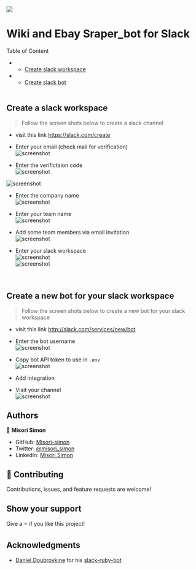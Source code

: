 ![](https://img.shields.io/badge/Microverse-blueviolet)

# Wiki and Ebay Sraper_bot for Slack

Table of Content
- - [Create slack workspace](#1)
- - [Create slack bot](#2)
<a name="1"></a><br><br>
## Create a slack workspace

> Follow the screen shots below to create a slack channel

- visit this link https://slack.com/create
- Enter your email (check mail for verification)<br>
![screenshot](./assets/ws-r-01.jpg)<br>

- Enter the verifictaion code<br>
![screenshot](./assets/ws01.jpg)<br>

![screenshot](./assets/ws-03.jpg)<br>

- Enter the company name<br>
![screenshot](./assets/ws-04.jpg)<br>

- Enter your team name<br>
![screenshot](./assets/ws-05.jpg)<br>

- Add some team members via email invitation<br>
![screenshot](./assets/ws-06.jpg)<br>

- Enter your slack workspace<br>
![screenshot](./assets/ws-07.jpg)<br>
![screenshot](./assets/ws-08.jpg)<br>
<a name="2"></a><br><br>
## Create a new bot for your slack workspace

> Follow the screen shots below to create a new bot for your slack workspace

- visit this link http://slack.com/services/new/bot

- Enter the bot username<br>
![screenshot](./assets/bt-01.jpg)<br>

- Copy bot API token to use in ```.env```<br>
![screenshot](./assets/bt-02.jpg)<br>

- Add integration
- Visit your channel<br>
![screenshot](./assets/bt-02.jpg)<br>

## Authors

👤 **Misori Simon**

  - GitHub: [Misori-simon](https://github.com/Misori-simon/)
  - Twitter: [@misori_simon](https://twitter.com/misori_simon)
  - LinkedIn: [Misori Simon](https://cm.linkedin.com/in/misori-simon-05906219b)


## 🤝 Contributing

Contributions, issues, and feature requests are welcome!

## Show your support

Give a ⭐️ if you like this project!

## Acknowledgments
- [Daniel Doubrovkine](https://twitter.com/dblockdotorg) for his [slack-ruby-bot](https://github.com/slack-ruby/slack-ruby-bot/tree/9364f2e33f89d8659a568b66f796930d093f51dc)


